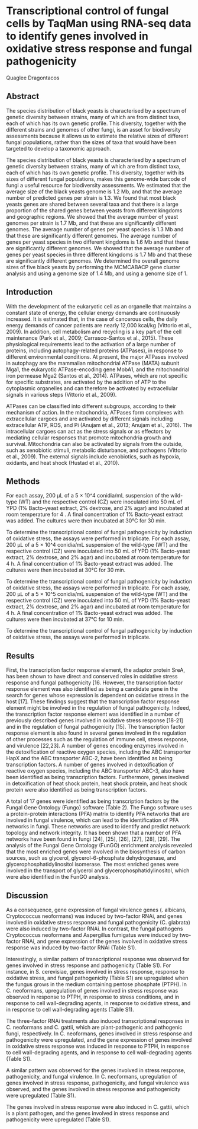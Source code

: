 # Transcriptional control of fungal cells by TaqMan using RNA-seq data to identify genes involved in oxidative stress response and fungal pathogenicity
Quaglee Dragontacos


## Abstract
The species distribution of black yeasts is characterised by a spectrum of genetic diversity between strains, many of which are from distinct taxa, each of which has its own genetic profile. This diversity, together with the different strains and genomes of other fungi, is an asset for biodiversity assessments because it allows us to estimate the relative sizes of different fungal populations, rather than the sizes of taxa that would have been targeted to develop a taxonomic approach.

The species distribution of black yeasts is characterised by a spectrum of genetic diversity between strains, many of which are from distinct taxa, each of which has its own genetic profile. This diversity, together with its sizes of different fungal populations, makes this genome-wide barcode of fungi a useful resource for biodiversity assessments. We estimated that the average size of the black yeasts genome is 1.2 Mb, and that the average number of predicted genes per strain is 1.3. We found that most black yeasts genes are shared between several taxa and that there is a large proportion of the shared genes between yeasts from different kingdoms and geographic regions. We showed that the average number of yeast genomes per strain is 1.7 Mb, and that these are significantly different genomes. The average number of genes per yeast species is 1.3 Mb and that these are significantly different genomes. The average number of genes per yeast species in two different kingdoms is 1.6 Mb and that these are significantly different genomes. We showed that the average number of genes per yeast species in three different kingdoms is 1.7 Mb and that these are significantly different genomes. We determined the overall genome sizes of five black yeasts by performing the MCMCABACP gene cluster analysis and using a genome size of 1.4 Mb, and using a genome size of 1.


## Introduction
With the development of the eukaryotic cell as an organelle that maintains a constant state of energy, the cellular energy demands are continuously increased. It is estimated that, in the case of cancerous cells, the daily energy demands of cancer patients are nearly 12,000 kcal/kg (Vittorio et al., 2009). In addition, cell metabolism and recycling is a key part of the cell maintenance (Park et al., 2009; Carrasco-Santos et al., 2015). These physiological requirements lead to the activation of a large number of proteins, including autophagy-related proteins (ATPases), in response to different environmental conditions. At present, the major ATPases involved in autophagy are the mammalian mitochondrial ATPase (MATA) subunit Mga1, the eukaryotic ATPase-encoding gene MobA1, and the mitochondrial iron permease Mga2 (Santos et al., 2014). ATPases, which are not specific for specific substrates, are activated by the addition of ATP to the cytoplasmic organelles and can therefore be activated by extracellular signals in various steps (Vittorio et al., 2009).

ATPases can be classified into different subgroups, according to their mechanism of action. In the mitochondria, ATPases form complexes with extracellular cargoes and are activated by different signals including extracellular ATP, ROS, and Pi (Anujam et al., 2013; Anujam et al., 2016). The intracellular cargoes can act as the stress signals or as effectors by mediating cellular responses that promote mitochondria growth and survival. Mitochondria can also be activated by signals from the outside, such as xenobiotic stimuli, metabolic disturbance, and pathogens (Vittorio et al., 2009). The external signals include xenobiotics, such as hypoxia, oxidants, and heat shock (Hustad et al., 2010).


## Methods
For each assay, 200 µL of a 5 × 10^4 conidia/mL suspension of the wild-type (WT) and the respective control (CZ) were inoculated into 50 mL of YPD (1% Bacto-yeast extract, 2% dextrose, and 2% agar) and incubated at room temperature for 4 . A final concentration of 1% Bacto-yeast extract was added. The cultures were then incubated at 30°C for 30 min.

To determine the transcriptional control of fungal pathogenicity by induction of oxidative stress, the assays were performed in triplicate. For each assay, 200 µL of a 5 × 10^4 conidia/mL suspension of the wild-type (WT) and the respective control (CZ) were inoculated into 50 mL of YPD (1% Bacto-yeast extract, 2% dextrose, and 2% agar) and incubated at room temperature for 4 h. A final concentration of 1% Bacto-yeast extract was added. The cultures were then incubated at 30°C for 30 min.

To determine the transcriptional control of fungal pathogenicity by induction of oxidative stress, the assays were performed in triplicate. For each assay, 200 µL of a 5 × 10^5 conidia/mL suspension of the wild-type (WT) and the respective control (CZ) were inoculated into 50 mL of YPD (1% Bacto-yeast extract, 2% dextrose, and 2% agar) and incubated at room temperature for 4 h. A final concentration of 1% Bacto-yeast extract was added. The cultures were then incubated at 37°C for 10 min.

To determine the transcriptional control of fungal pathogenicity by induction of oxidative stress, the assays were performed in triplicate.


## Results
First, the transcription factor response element, the adaptor protein SreA, has been shown to have direct and conserved roles in oxidative stress response and fungal pathogenicity [16. However, the transcription factor response element was also identified as being a candidate gene in the search for genes whose expression is dependent on oxidative stress in the host [17]. These findings suggest that the transcription factor response element might be involved in the regulation of fungal pathogenicity. Indeed, the transcription factor response element was identified in a number of previously described genes involved in oxidative stress response [18-21] and in the regulation of fungal pathogenicity [15]. The transcription factor response element is also found in several genes involved in the regulation of other processes such as the regulation of immune cell, stress response, and virulence [22,23]. A number of genes encoding enzymes involved in the detoxification of reactive oxygen species, including the ABC transporter HapX and the ABC transporter ABC-2, have been identified as being transcription factors. A number of genes involved in detoxification of reactive oxygen species, including the ABC transporter ABC-3, also have been identified as being transcription factors. Furthermore, genes involved in detoxification of heat shock protein, heat shock protein, and heat shock protein were also identified as being transcription factors.

A total of 17 genes were identified as being transcription factors by the Fungal Gene Ontology (Fungo) software (Table 2). The Fungo software uses a protein-protein interactions (PFA) matrix to identify PFA networks that are involved in fungal virulence, which can lead to the identification of PFA networks in fungi. These networks are used to identify and predict network topology and network integrity. It has been shown that a number of PFA networks have been found in fungi [24], [25], [26], [27], [28], [29]. The analysis of the Fungal Gene Ontology (FunGO) enrichment analysis revealed that the most enriched genes were involved in the biosynthesis of carbon sources, such as glycerol, glycerol-6-phosphate dehydrogenase, and glycerophosphatidylinositol isomerase. The most enriched genes were involved in the transport of glycerol and glycerophosphatidylinositol, which were also identified in the FunGO analysis.


## Discussion
As a consequence, gene expression of fungal virulence genes (. albicans, Cryptococcus neoformans) was induced by two-factor RNAi, and genes involved in oxidative stress response and fungal pathogenicity (C. glabrata) were also induced by two-factor RNAi. In contrast, the fungal pathogens Cryptococcus neoformans and Aspergillus fumigatus were induced by two-factor RNAi, and gene expression of the genes involved in oxidative stress response was induced by two-factor RNAi (Table S1).

Interestingly, a similar pattern of transcriptional response was observed for genes involved in stress response and pathogenicity (Table S1). For instance, in S. cerevisiae, genes involved in stress response, response to oxidative stress, and fungal pathogenicity (Table S1) are upregulated when the fungus grows in the medium containing pentose phosphate (PTPH). In C. neoformans, upregulation of genes involved in stress response was observed in response to PTPH, in response to stress conditions, and in response to cell wall-degrading agents, in response to oxidative stress, and in response to cell wall-degrading agents (Table S1).

The three-factor RNAi treatments also induced transcriptional responses in C. neoformans and C. gattii, which are plant-pathogenic and pathogenic fungi, respectively. In C. neoformans, genes involved in stress response and pathogenicity were upregulated, and the gene expression of genes involved in oxidative stress response was induced in response to PTPH, in response to cell wall-degrading agents, and in response to cell wall-degrading agents (Table S1).

A similar pattern was observed for the genes involved in stress response, pathogenicity, and fungal virulence. In C. neoformans, upregulation of genes involved in stress response, pathogenicity, and fungal virulence was observed, and the genes involved in stress response and pathogenicity were upregulated (Table S1).

The genes involved in stress response were also induced in C. gattii, which is a plant pathogen, and the genes involved in stress response and pathogenicity were upregulated (Table S1).
